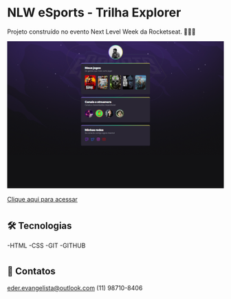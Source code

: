 # NLW eSports - Trilha Explorer

Projeto construído no evento Next Level Week da Rocketseat. 🚀🚀🚀

![preview](./.github/preview.png)

[Clique aqui para acessar](https://ederdepaula.github.io/rocketseat-nlw-esports-explorer)

#
## 🛠️ Tecnologias
-HTML
-CSS
-GIT
-GITHUB
#

## 📱 Contatos
eder.evangelista@outlook.com
(11) 98710-8406